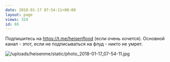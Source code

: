 ```yaml
---
date: 2018-01-17 07:54:11+00:00
layout: page
views: 324
id: 65
---
```


Подпишитесь на https://t.me/heisenflood (если очень хочется).
Основной канал - этот, если не подписываться на флуд - никто не умрет.



![/uploads/heisenme/static/photo_2018-01-17_07-54-11.jpg](/uploads/heisenme/static/photo_2018-01-17_07-54-11.jpg)
